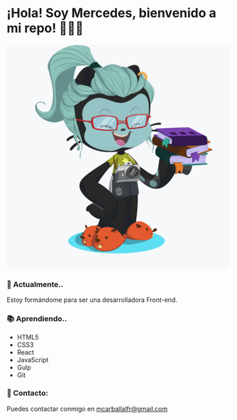 # ¡Hola! Soy Mercedes, bienvenido a mi repo! 👋🙋‍♀️
![octocatMercedes](https://github.com/mercarf/mercarf/blob/master/images/octocatMercedes.png)

### 🔭 Actualmente..

Estoy formándome para ser una desarrolladora Front-end.

### 📚 Aprendiendo..
- HTML5
- CSS3
- React
- JavaScript
- Gulp
- Git

### 📧 Contacto:

Puedes contactar conmigo en mcarballalfr@gmail.com


<!--
**mercarf/mercarf** is a ✨ _special_ ✨ repository because its `README.md` (this file) appears on your GitHub profile.

Here are some ideas to get you started:

- 🔭 I’m currently working on ...
- 🌱 I’m currently learning ...
- 👯 I’m looking to collaborate on ...
- 🤔 I’m looking for help with ...
- 💬 Ask me about ...
- 📫 How to reach me: ...
- 😄 Pronouns: ...
- ⚡ Fun fact: ...
-->
